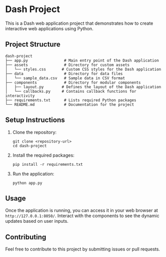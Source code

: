 # Dash Project

This is a Dash web application project that demonstrates how to create interactive web applications using Python.

## Project Structure

```
dash-project
├── app.py                # Main entry point of the Dash application
├── assets                # Directory for custom assets
│   └── styles.css       # Custom CSS styles for the Dash application
├── data                  # Directory for data files
│   └── sample_data.csv   # Sample data in CSV format
├── components            # Directory for modular components
│   ├── layout.py        # Defines the layout of the Dash application
│   └── callbacks.py     # Contains callback functions for interactivity
├── requirements.txt      # Lists required Python packages
└── README.md             # Documentation for the project
```

## Setup Instructions

1. Clone the repository:
   ```
   git clone <repository-url>
   cd dash-project
   ```

2. Install the required packages:
   ```
   pip install -r requirements.txt
   ```

3. Run the application:
   ```
   python app.py
   ```

## Usage

Once the application is running, you can access it in your web browser at `http://127.0.0.1:8050/`. Interact with the components to see the dynamic updates based on user inputs.

## Contributing

Feel free to contribute to this project by submitting issues or pull requests.